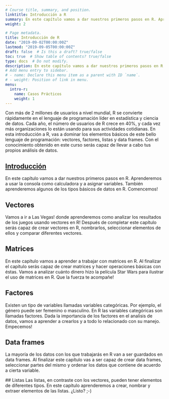 ```yaml
---
# Course title, summary, and position.
linktitle: Introducción a R
summary: En este capítulo vamos a dar nuestros primeros pasos en R. Aprenderemos a usar la consola como calculadora y a asignar variables. También aprenderemos algunos de los tipos básicos de datos en R. Comencemos!
weight: 2

# Page metadata.
title: Introducción de R
date: "2019-09-02T00:00:00Z"
lastmod: "2019-09-05T00:00:00Z"
draft: false  # Is this a draft? true/false
toc: true  # Show table of contents? true/false
type: docs  # Do not modify.
description: En este capítulo vamos a dar nuestros primeros pasos en R. Aprenderemos a usar la consola como calculadora y a asignar variables. También aprenderemos algunos de los tipos básicos de datos en R. Comencemos!
# Add menu entry to sidebar.
# - name: Declare this menu item as a parent with ID `name`.
# - weight: Position of link in menu.
menu:
  intro-r:
    name: Casos Prácticos
    weight: 1
---
```


Con más de 2 millones de usuarios a nivel mundial, R se convierte rápidamente en el lenguaje de programación líder en estadística y ciencia de datos. Cada año, el número de usuarios de R crece en 40%, y cada vez más organizaciones lo están usando para sus actividades cotidianas. En esta introducción a R, vas a dominar los elementos básicos de este bello lenguaje de programación: vectores, factores, listas y data frames. Con el conocimiento obtenido en este curso serás capaz de llevar a cabo tus propios análisis de datos.

## [Introducción](practica-r-1)
En este capítulo vamos a dar nuestros primeros pasos en R. Aprenderemos a usar la consola como calculadora y a asignar variables. También aprenderemos algunos de los tipos básicos de datos en R. Comencemos!

## Vectores
Vamos a ir a Las Vegas! donde aprenderemos como analizar los resultados de los juegos usando vectores en R! Después de completar este capítulo serás capaz de crear vectores en R, nombrarlos, seleccionar elementos de ellos y comparar diferentes vectores.

## Matrices
En este capítulo vamos a aprender a trabajar con matrices en R. Al finalizar el capítulo serás capaz de crear matrices y hacer operaciones básicas con éstas. Vamos a analizar cuánto dinero hizo la película Star Wars para ilustrar el uso de matrices en R. Que la fuerza te acompañe!

## Factores
Existen un tipo de variables llamadas variables categóricas. Por ejemplo, el género puede ser femenino o masculino. En R las variables categóricas son llamadas factores. Dada la importancia de los factores en el analisis de datos, vamos a aprender a crearlos y a todo lo relacionado con su manejo. Empecemos!

## Data frames
La mayoría de los datos con los que trabajarás en R van a ser guardados en data frames. Al finalizar este capítulo vas a ser capaz de crear data frames, seleccionar partes del mismo y ordenar los datos que contiene de acuerdo a cierta variable.

## Listas
Las listas, en contraste con los vectores, pueden tener elementos de diferentes tipos. En este capítulo aprenderemos a crear, nombrar y extraer elementos de las listas. ¿Listo? ;-)
